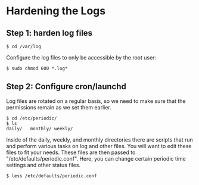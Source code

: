 # Hardening the Logs

## Step 1: harden log files

    $ cd /var/log

Configure the log files to only be accessible by the root user:

    $ sudo chmod 600 *.log*

## Step 2: Configure cron/launchd

Log files are rotated on a regular basis, so we need to make sure that the
permissions remain as we set them earlier.

    $ cd /etc/periodic/
    $ ls
    daily/   monthly/ weekly/

Inside of the daily, weekly, and monthly directories there are scripts that run
and perform various tasks on log and other files. You will want to edit these
files to fit your needs. These files are then passed to
"/etc/defaults/periodic.conf". Here, you can change certain periodic time 
settings and other status files.

    $ less /etc/defaults/periodic.conf
